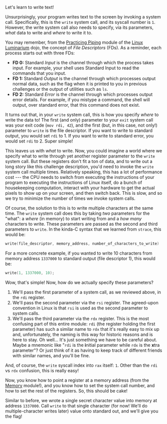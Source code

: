 Let's learn to write text!

Unsurprisingly, your program writes text to the screen by invoking a system call.
Specifically, this is the `write` system call, and its syscall number is `1`.
However, the write system call also needs to specify, via its parameters, _what_ data to write and _where_ to write it to.

You may remember, from the [Practicing Piping](/linux-luminarium/piping) module of the [Linux Luminarium](/linux-luminarium) dojo, the concept of _File Descriptors_ (FDs).
As a reminder, each process starts out with three FDs:

- **FD 0:** Standard *Input* is the channel through which the process takes input. For example, your shell uses Standard Input to read the commands that you input.
- **FD 1:** Standard *Output* is the channel through which processes output normal data, such as the flag when it is printed to you in previous challenges or the output of utilities such as `ls`.
- **FD 2:** Standard *Error* is the channel through which processes output error details. For example, if you mistype a command, the shell will output, over standard error, that this command does not exist.

It turns out that, in your `write` system call, this is how you specify _where_ to write the data to!
The first (and only) parameter to your `exit` system call was your exit code (`mov rdi, 42`), and the first (but, in this case, not only!) parameter to `write` is the file descriptor.
If you want to write to standard output, you would set `rdi` to 1.
If you want to write to standard error, you would set `rdi` to 2.
Super simple!

This leaves us with _what_ to write.
Now, you could imagine a world where we specify what to write through yet another register parameter to the `write` system call.
But these registers don't fit a ton of data, and to write out a long story like this challenge description, you'd need to invoke the `write` system call multiple times.
Relatively speaking, this has a lot of performance cost --- the CPU needs to switch from executing the instructions of your program to executing the instructions of Linux itself, do a bunch of housekeeping computation, interact with your hardware to get the actual pixels to show up on your screen, and then switch back.
This is slow, and so we try to minimize the number of times we invoke system calls.

Of course, the solution to this is to write multiple characters at the same time.
The `write` system call does this by taking _two_ parameters for the "what": a _where_ (in memory) to start writing from and a _how many_ characters to write.
These parameters are passed as the second and third parameters to `write`.
In the kinda-C syntax that we learned from `strace`, this would be:

```c
write(file_descriptor, memory_address, number_of_characters_to_write)
```

For a more concrete example, if you wanted to write 10 characters from memory address `1337000` to standard output (file descriptor 1), this would be:

```c
write(1, 1337000, 10);
```

Wow, that's simple!
Now, how do we actually specify these parameters?

1. We'll pass the first parameter of a system call, as we reviewed above, in the `rdi` register.
2. We'll pass the second parameter via the `rsi` register.
   The agreed-upon convention in Linux is that `rsi` is used as the second parameter to system calls.
3. We'll pass the third parameter via the `rdx` register.
   This is the most confusing part of this entire module: `rdi` (the register holding the first parameter) has such a similar name to `rdx` that it's really easy to mix up and, unfortunately, the naming is this way for historic reasons and is here to stay.
   Oh well...
   It's just something we have to be careful about.
   Maybe a mnemonic like "`rdi` is the **i**nitial parameter while `rdx` is the **x**tra parameter"?
   Or just think of it as having to keep track of different friends with similar names, and you'll be fine.

And, of course, the `write` syscall index into `rax` itself: `1`.
Other than the `rdi` vs `rdx` confusion, this is really easy!

Now, you know how to point a register at a memory address (from the [Memory](../memory) module!), and you know how to set the system call number, and how to set the rest of the registers.
So, this should be cake!

Similar to before, we wrote a single secret character value into memory at address `1337000`.
Call `write` to that single character (for now! We'll do multiple-character writes later) value onto standard out, and we'll give you the flag!
